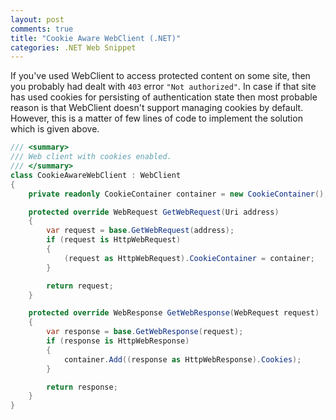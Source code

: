 ```yaml
---
layout: post
comments: true
title: "Cookie Aware WebClient (.NET)"
categories: .NET Web Snippet
---
```

If you've used WebClient to access protected content on some site, then you probably had dealt with `403` error `"Not authorized"`. In case if that site has used cookies for persisting of authentication state then most probable reason is that WebClient doesn't support managing cookies by default. However, this is a matter of few lines of code to implement the solution which is given above.

```csharp
/// <summary>
/// Web client with cookies enabled.
/// </summary>
class CookieAwareWebClient : WebClient
{
    private readonly CookieContainer container = new CookieContainer();

    protected override WebRequest GetWebRequest(Uri address)
    {
        var request = base.GetWebRequest(address);
        if (request is HttpWebRequest)
        {
            (request as HttpWebRequest).CookieContainer = container;
        }

        return request;
    }

    protected override WebResponse GetWebResponse(WebRequest request)
    {
        var response = base.GetWebResponse(request);
        if (response is HttpWebResponse)
        {
            container.Add((response as HttpWebResponse).Cookies);
        }

        return response;
    }
}
```
